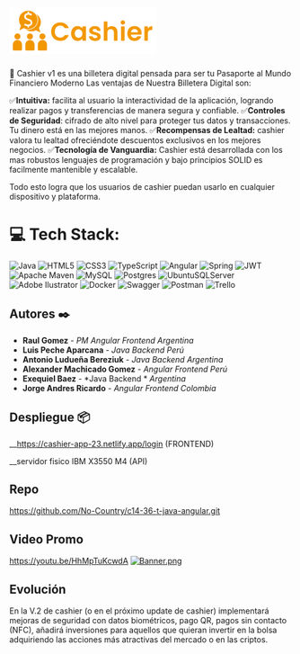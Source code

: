 # <img src="cashier-app/src/assets/cashier1.png">

💫 Cashier v1 es una billetera digital pensada para ser tu Pasaporte al Mundo Financiero Moderno
Las ventajas de Nuestra Billetera Digital son:

✅**Intuitiva:** facilita al usuario la interactividad de la aplicación, logrando realizar pagos y transferencias de manera segura y confiable.
✅**Controles de Seguridad**: cifrado de alto nivel para proteger tus datos y transacciones. Tu dinero está en las mejores manos.
✅**Recompensas de Lealtad:** cashier valora tu lealtad ofreciéndote descuentos exclusivos en los mejores negocios.
✅**Tecnología de Vanguardia:** Cashier está desarrollada con los mas robustos lenguajes de programación y bajo principios SOLID es facilmente mantenible y escalable.

Todo esto logra que los usuarios de cashier puedan usarlo en cualquier dispositivo y plataforma.

# 💻 Tech Stack:
![Java](https://img.shields.io/badge/java-%23ED8B00.svg?style=for-the-badge&logo=java&logoColor=white) ![HTML5](https://img.shields.io/badge/html5-%23E34F26.svg?style=for-the-badge&logo=html5&logoColor=white) ![CSS3](https://img.shields.io/badge/css3-%231572B6.svg?style=for-the-badge&logo=css3&logoColor=white) ![TypeScript](https://img.shields.io/badge/typescript-%23007ACC.svg?style=for-the-badge&logo=typescript&logoColor=white) ![Angular](https://img.shields.io/badge/angular-%23DD0031.svg?style=for-the-badge&logo=angular&logoColor=white) ![Spring](https://img.shields.io/badge/spring-%236DB33F.svg?style=for-the-badge&logo=spring&logoColor=white) ![JWT](https://img.shields.io/badge/JWT-black?style=for-the-badge&logo=JSON%20web%20tokens) ![Apache Maven](https://img.shields.io/badge/Apache%20Maven-C71A36?style=for-the-badge&logo=Apache%20Maven&logoColor=white) ![MySQL](https://img.shields.io/badge/mysql-%2300f.svg?style=for-the-badge&logo=mysql&logoColor=white) ![Postgres](https://img.shields.io/badge/postgres-%23316192.svg?style=for-the-badge&logo=postgresql&logoColor=white) ![UbuntuSQLServer](https://img.shields.io/badge/Ubuntu%20Server-CC2927?style=for-the-badge&logo=microsoft%20sql%20server&logoColor=white) ![Adobe Ilustrator](https://img.shields.io/badge/adobeilustrator-%2331A8FF.svg?style=for-the-badge&logo=adobephotoshop&logoColor=white) ![Docker](https://img.shields.io/badge/docker-%230db7ed.svg?style=for-the-badge&logo=docker&logoColor=white) ![Swagger](https://img.shields.io/badge/-Swagger-%23Clojure?style=for-the-badge&logo=swagger&logoColor=white) ![Postman](https://img.shields.io/badge/Postman-FF6C37?style=for-the-badge&logo=postman&logoColor=white) ![Trello](https://img.shields.io/badge/trello-%230A0FFF.svg?style=for-the-badge&logo=jira&logoColor=white)

## Autores ✒️

* **Raul Gomez** - *PM*  *Angular Frontend*  *Argentina* 
* **Luis Peche Aparcana** - *Java Backend* *Perú* 
* **Antonio Ludueña Bereziuk** - *Java Backend* *Argentina*  
* **Alexander Machicado Gomez** - *Angular Frontend* *Perú*
* **Exequiel Baez** - *Java Backend * *Argentina*  
* **Jorge Andres Ricardo** - *Angular Frontend*  *Colombia*

## Despliegue 📦

__https://cashier-app-23.netlify.app/login (FRONTEND)

__servidor fisico IBM X3550 M4 (API)

## Repo 
https://github.com/No-Country/c14-36-t-java-angular.git

## Video Promo 
https://youtu.be/HhMpTuKcwdA
[![Banner.png](https://i.postimg.cc/sXrp8dDs/Banner.png)](https://postimg.cc/WD5FFykH)

## Evolución 

En la V.2 de cashier (o en el próximo update de cashier) implementará mejoras de seguridad con datos biométricos, pago QR, pagos sin contacto (NFC), añadirá inversiones para aquellos que quieran invertir en la bolsa adquiriendo las acciones más atractivas del mercado o en las criptos.

<!-- Proudly created with GPRM ( https://gprm.itsvg.in ) -->
